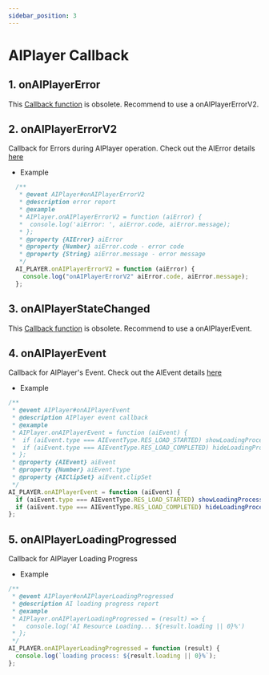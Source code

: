 ```yaml
---
sidebar_position: 3
---
```


# AIPlayer Callback

## 1. onAIPlayerError

This [Callback function](../../../1.3.x/aihuman/web-sdk/apis/aiplayer-callback) is obsolete.
Recommend to use a onAIPlayerErrorV2.

## 2. onAIPlayerErrorV2

Callback for Errors during AIPlayer operation. Check out the AIError details [here](../apis/aiplayer-data)

- Example

```javascript
  /**
   * @event AIPlayer#onAIPlayerErrorV2
   * @description error report
   * @example
   * AIPlayer.onAIPlayerErrorV2 = function (aiError) {
   *  console.log('aiError: ', aiError.code, aiError.message);
   * };
   * @property {AIError} aiError
   * @property {Number} aiError.code - error code
   * @property {String} aiError.message - error message
   */
  AI_PLAYER.onAIPlayerErrorV2 = function (aiError) {
    console.log("onAIPlayerErrorV2" aiError.code, aiError.message);
  };
```

## 3. onAIPlayerStateChanged

This [Callback function](../../../1.3.x/aihuman/web-sdk/apis/aiplayer-callback) is obsolete.
Recommend to use a onAIPlayerEvent.

## 4. onAIPlayerEvent

Callback for AIPlayer's Event. Check out the AIEvent details [here](../apis/aiplayer-data)

- Example

```javascript
/**
 * @event AIPlayer#onAIPlayerEvent
 * @description AIPlayer event callback
 * @example
 * AIPlayer.onAIPlayerEvent = function (aiEvent) {
 *  if (aiEvent.type === AIEventType.RES_LOAD_STARTED) showLoadingProcess();
 *  if (aiEvent.type === AIEventType.RES_LOAD_COMPLETED) hideLoadingProcess();
 * };
 * @property {AIEvent} aiEvent
 * @property {Number} aiEvent.type
 * @property {AIClipSet} aiEvent.clipSet
 */
AI_PLAYER.onAIPlayerEvent = function (aiEvent) {
  if (aiEvent.type === AIEventType.RES_LOAD_STARTED) showLoadingProcess();
  if (aiEvent.type === AIEventType.RES_LOAD_COMPLETED) hideLoadingProcess();
};
```

## 5. onAIPlayerLoadingProgressed

Callback for AIPlayer Loading Progress

- Example

```javascript
/**
 * @event AIPlayer#onAIPlayerLoadingProgressed
 * @description AI loading progress report
 * @example
 * AIPlayer.onAIPlayerLoadingProgressed = (result) => {
 *   console.log('AI Resource Loading... ${result.loading || 0}%')
 * };
 */
AI_PLAYER.onAIPlayerLoadingProgressed = function (result) {
  console.log(`loading process: ${result.loading || 0}%`);
};
```
